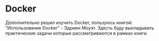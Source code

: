 # Docker
Дополнительно решил изучить Docker, пользуюсь книгой: "Использование Docker" - Эдриен Моуэт.
Здесть буду выкладывать практические задачи которые рассматриваются в рамках книги.